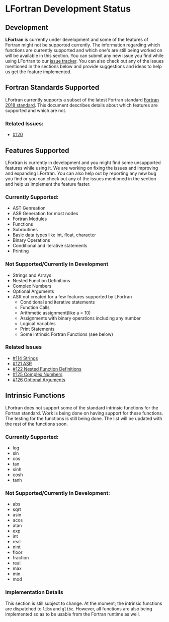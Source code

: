 # LFortran Development Status


## Development

**LFortran** is currently under development and some of the features of Fortran might not be supported currently. The information regarding which functions are currently supported and which one's are still being worked on will be available in this section. You can submit any new issue you find while using LFortran to our [issue tracker](https://gitlab.com/lfortran/lfortran/issues). You can also check out any of the issues mentioned in the sections below and provide suggestions and ideas to help us get the feature implemented.

## Fortran Standards Supported

LFortran currently supports a subset of the latest Fortran standard [Fortran 2018 standard](https://j3-fortran.org/doc/year/18/18-007r1.pdf). This document describes details about which features are supported and which are not.

### Related Issues:

- [#120](https://gitlab.com/lfortran/lfortran/issues/120)

## Features Supported

LFortran is currently in development and you might find some unsupported features while using it. We are working on fixing the issues and improving and expanding LFortran. You can also help out by reporting any new bug you find or you can check out any of the issues mentioned in the section and help us implement the feature faster.

### Currently Supported:

- AST Genreation
- ASR Generation for most nodes
- Fortran Modules
- Functions
- Subroutines
- Basic data types like int, float, character
- Binary Operations
- Conditional and iterative statements
- Printing

### Not Supported/Currently in Development

- Strings and Arrays
- Nested Function Definitions
- Complex Numbers
- Optional Arguments
- ASR not created for a few features supported by LFortran
    - Conditional and iterative statements
    - Function Calls
    - Arithmetic assignment(like a = 10)
    - Assignments with binary operations including any number
    - Logical Variables
    - Print Statements
    - Some intrinsic Fortran Functions (see below)

### Related Issues

- [#114 Strings](https://gitlab.com/lfortran/lfortran/issues/114)
- [#121 ASR](https://gitlab.com/lfortran/lfortran/issues/121)
- [#122 Nested Function Definitions](https://gitlab.com/lfortran/lfortran/issues/122)
- [#125 Complex Numbers](https://gitlab.com/lfortran/lfortran/issues/125)
- [#126 Optional Arguments](https://gitlab.com/lfortran/lfortran/issues/126)

## Intrinsic Functions

LFortran does not support some of the standard intrinsic functions for the Fortran standard. Work is being done on having support for these functions. The testing for the functions is still being done. The list will be updated with the rest of the functions soon.

### Currently Supported:

- log
- sin
- cos
- tan
- sinh
- cosh
- tanh

### Not Supported/Currently in Development:

- abs
- sqrt
- asin
- acos
- atan
- exp
- int
- real
- nint
- floor
- fraction
- real
- max
- min
- mod

### Implementation Details
This section is still subject to change. At the moment; the intrinsic functions are dispatched to `libm` and `glibc`. However, all functions are also being implemented so as to be usable from the Fortran runtime as well.
